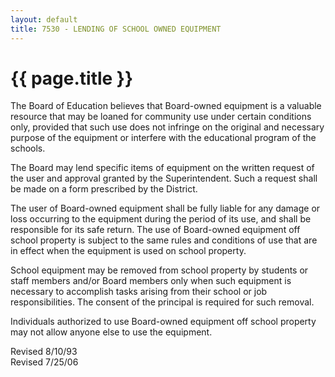 ```yaml
---
layout: default
title: 7530 - LENDING OF SCHOOL OWNED EQUIPMENT
---
```


{{ page.title }}
================

The Board of Education believes that Board-owned equipment is a valuable
resource that may be loaned for community use under certain conditions
only, provided that such use does not infringe on the original and
necessary purpose of the equipment or interfere with the educational
program of the schools.

The Board may lend specific items of equipment on the written request of
the user and approval granted by the Superintendent. Such a request
shall be made on a form prescribed by the District.

The user of Board-owned equipment shall be fully liable for any damage
or loss occurring to the equipment during the period of its use, and
shall be responsible for its safe return. The use of Board-owned
equipment off school property is subject to the same rules and
conditions of use that are in effect when the equipment is used on
school property.

School equipment may be removed from school property by students or
staff members and/or Board members only when such equipment is necessary
to accomplish tasks arising from their school or job responsibilities.
The consent of the principal is required for such removal.

Individuals authorized to use Board-owned equipment off school property
may not allow anyone else to use the equipment.

Revised 8/10/93\
 Revised 7/25/06
